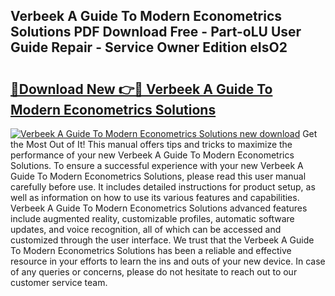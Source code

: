 ## Verbeek A Guide To Modern Econometrics Solutions PDF Download Free - Part-oLU User Guide Repair - Service Owner Edition eIsO2

# <h2><a href="http://bc60620.oget.top/?id=Verbeek+A+Guide+To+Modern+Econometrics+Solutions">🔗Download New 👉🔴 Verbeek A Guide To Modern Econometrics Solutions</a></h2>

[![Verbeek A Guide To Modern Econometrics Solutions new download](https://i.imgur.com/5g1atiW.png)](http://bc60620.oget.top/?id=Verbeek+A+Guide+To+Modern+Econometrics+Solutions)
Get the Most Out of It! This manual offers tips and tricks to maximize the performance of your new Verbeek A Guide To Modern Econometrics Solutions. To ensure a successful experience with your new Verbeek A Guide To Modern Econometrics Solutions, please read this user manual carefully before use. It includes detailed instructions for product setup, as well as information on how to use its various features and capabilities. Verbeek A Guide To Modern Econometrics Solutions advanced features include augmented reality, customizable profiles, automatic software updates, and voice recognition, all of which can be accessed and customized through the user interface. We trust that the Verbeek A Guide To Modern Econometrics Solutions has been a reliable and effective resource in your efforts to learn the ins and outs of your new device. In case of any queries or concerns, please do not hesitate to reach out to our customer service team.
